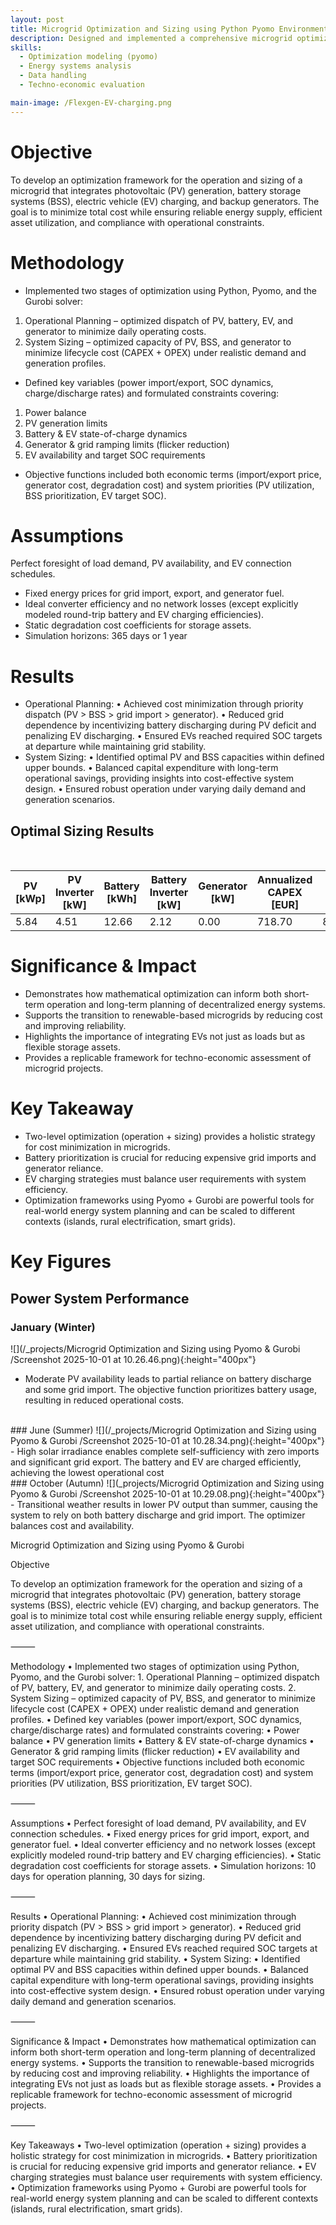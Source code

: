 ```yaml
---
layout: post
title: Microgrid Optimization and Sizing using Python Pyomo Environment & Gurobi Solver
description: Designed and implemented a comprehensive microgrid optimization model using Pyomo, covering both operational planning and component sizing. The framework minimizes cost while prioritizing PV usage, incorporates EV charging strategies, battery and generator constraints, and extends to optimal sizing of system components to ensure reliable, efficient, and economically viable microgrid performance.
skills: 
  - Optimization modeling (pyomo)
  - Energy systems analysis
  - Data handling
  - Techno-economic evaluation

main-image: /Flexgen-EV-charging.png
---
```


# Objective
To develop an optimization framework for the operation and sizing of a microgrid that integrates photovoltaic (PV) generation, battery storage systems (BSS), electric vehicle (EV) charging, and backup generators. The goal is to minimize total cost while ensuring reliable energy supply, efficient asset utilization, and compliance with operational constraints.

# Methodology
- Implemented two stages of optimization using Python, Pyomo, and the Gurobi solver:
1. Operational Planning – optimized dispatch of PV, battery, EV, and generator to minimize daily operating costs.
2. System Sizing – optimized capacity of PV, BSS, and generator to minimize lifecycle cost (CAPEX + OPEX) under realistic demand and generation profiles.
- Defined key variables (power import/export, SOC dynamics, charge/discharge rates) and formulated constraints covering:
1. Power balance
2. PV generation limits
3. Battery & EV state-of-charge dynamics
4. Generator & grid ramping limits (flicker reduction)
5. EV availability and target SOC requirements
- Objective functions included both economic terms (import/export price, generator cost, degradation cost) and system priorities (PV utilization, BSS prioritization, EV target SOC).

# Assumptions
Perfect foresight of load demand, PV availability, and EV connection schedules.
- Fixed energy prices for grid import, export, and generator fuel.
- Ideal converter efficiency and no network losses (except explicitly modeled round-trip battery and EV charging efficiencies).
- Static degradation cost coefficients for storage assets.
- Simulation horizons: 365 days or 1 year

# Results
- Operational Planning:
	•	Achieved cost minimization through priority dispatch (PV > BSS > grid import > generator).
	•	Reduced grid dependence by incentivizing battery discharging during PV deficit and penalizing EV discharging.
	•	Ensured EVs reached required SOC targets at departure while maintaining grid stability.
- System Sizing:
	•	Identified optimal PV and BSS capacities within defined upper bounds.
	•	Balanced capital expenditure with long-term operational savings, providing insights into cost-effective system design.
	•	Ensured robust operation under varying daily demand and generation scenarios.

## Optimal Sizing Results
<br>

| PV [kWp] | PV Inverter [kW] | Battery [kWh] | Battery Inverter [kW] | Generator [kW] | Annualized CAPEX [EUR] | OPEX [EUR] | Total Cost [EUR] |
|----------|------------------|---------------|-----------------------|----------------|-------------------------|------------|------------------|
| 5.84     | 4.51             | 12.66         | 2.12                  | 0.00           | 718.70                  | 813.77     | 1,566.33         |

# Significance & Impact
- Demonstrates how mathematical optimization can inform both short-term operation and long-term planning of decentralized energy systems.
- Supports the transition to renewable-based microgrids by reducing cost and improving reliability.
- Highlights the importance of integrating EVs not just as loads but as flexible storage assets.
- Provides a replicable framework for techno-economic assessment of microgrid projects.

# Key Takeaway
- Two-level optimization (operation + sizing) provides a holistic strategy for cost minimization in microgrids.
- Battery prioritization is crucial for reducing expensive grid imports and generator reliance.
- EV charging strategies must balance user requirements with system efficiency.
- Optimization frameworks using Pyomo + Gurobi are powerful tools for real-world energy system planning and can be scaled to different contexts (islands, rural electrification, smart grids).


# Key Figures
## Power System Performance
### January (Winter)
![](/_projects/Microgrid Optimization and Sizing using Pyomo & Gurobi
/Screenshot 2025-10-01 at 10.26.46.png){:height="400px"}
<br>
- Moderate PV availability leads to partial reliance on battery discharge and some grid import. The objective function prioritizes battery usage, resulting in reduced operational costs.
<br>
### June (Summer)
![](/_projects/Microgrid Optimization and Sizing using Pyomo & Gurobi
/Screenshot 2025-10-01 at 10.28.34.png){:height="400px"}
<br>
- High solar irradiance enables complete self-sufficiency with zero imports and significant grid export. The battery and EV are charged efficiently, achieving the lowest operational cost
<br>
### October (Autumn)
![](_projects/Microgrid Optimization and Sizing using Pyomo & Gurobi
/Screenshot 2025-10-01 at 10.29.08.png){:height="400px"}
<br>
- Transitional weather results in lower PV output than summer, causing the system to rely on both battery discharge and grid import. The optimizer balances cost and availability.
<br>


































Microgrid Optimization and Sizing using Pyomo & Gurobi

Objective

To develop an optimization framework for the operation and sizing of a microgrid that integrates photovoltaic (PV) generation, battery storage systems (BSS), electric vehicle (EV) charging, and backup generators. The goal is to minimize total cost while ensuring reliable energy supply, efficient asset utilization, and compliance with operational constraints.

⸻

Methodology
	•	Implemented two stages of optimization using Python, Pyomo, and the Gurobi solver:
	1.	Operational Planning – optimized dispatch of PV, battery, EV, and generator to minimize daily operating costs.
	2.	System Sizing – optimized capacity of PV, BSS, and generator to minimize lifecycle cost (CAPEX + OPEX) under realistic demand and generation profiles.
	•	Defined key variables (power import/export, SOC dynamics, charge/discharge rates) and formulated constraints covering:
	•	Power balance
	•	PV generation limits
	•	Battery & EV state-of-charge dynamics
	•	Generator & grid ramping limits (flicker reduction)
	•	EV availability and target SOC requirements
	•	Objective functions included both economic terms (import/export price, generator cost, degradation cost) and system priorities (PV utilization, BSS prioritization, EV target SOC).

⸻

Assumptions
	•	Perfect foresight of load demand, PV availability, and EV connection schedules.
	•	Fixed energy prices for grid import, export, and generator fuel.
	•	Ideal converter efficiency and no network losses (except explicitly modeled round-trip battery and EV charging efficiencies).
	•	Static degradation cost coefficients for storage assets.
	•	Simulation horizons: 10 days for operation planning, 30 days for sizing.

⸻

Results
	•	Operational Planning:
	•	Achieved cost minimization through priority dispatch (PV > BSS > grid import > generator).
	•	Reduced grid dependence by incentivizing battery discharging during PV deficit and penalizing EV discharging.
	•	Ensured EVs reached required SOC targets at departure while maintaining grid stability.
	•	System Sizing:
	•	Identified optimal PV and BSS capacities within defined upper bounds.
	•	Balanced capital expenditure with long-term operational savings, providing insights into cost-effective system design.
	•	Ensured robust operation under varying daily demand and generation scenarios.

⸻

Significance & Impact
	•	Demonstrates how mathematical optimization can inform both short-term operation and long-term planning of decentralized energy systems.
	•	Supports the transition to renewable-based microgrids by reducing cost and improving reliability.
	•	Highlights the importance of integrating EVs not just as loads but as flexible storage assets.
	•	Provides a replicable framework for techno-economic assessment of microgrid projects.

⸻

Key Takeaways
	•	Two-level optimization (operation + sizing) provides a holistic strategy for cost minimization in microgrids.
	•	Battery prioritization is crucial for reducing expensive grid imports and generator reliance.
	•	EV charging strategies must balance user requirements with system efficiency.
	•	Optimization frameworks using Pyomo + Gurobi are powerful tools for real-world energy system planning and can be scaled to different contexts (islands, rural electrification, smart grids).
